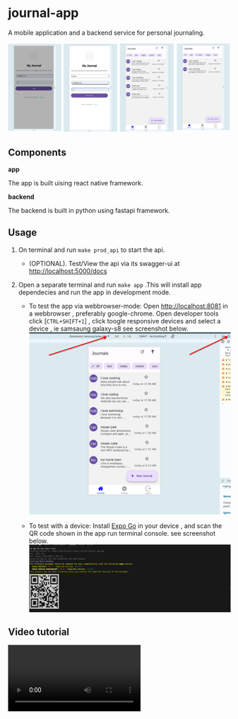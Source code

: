 # journal-app

A mobile application and a backend service for personal journaling.

![all-screens](./.docs/screenshots/screens.png)

## Components

**app**

The app is built uising react native framework.


**backend**

The backend is built in python using fastapi framework.


## Usage

1. On terminal and run `make prod_api` to start the api.
   - (OPTIONAL). Test/View the api via its swagger-ui at [http://localhost:5000/docs](http://localhost:5000/docs)

2. Open a separate terminal  and run `make app` .This will install app dependecies and run the app in development mode.
    - To test the app via webbrowser-mode: Open  [http://localhost:8081]( http://localhost:8081) in a webbrowser , preferably google-chrome. Open developer tools click [`CTRL+SHIFT+1`] , click toogle responsive devices and select a device , ie samsaung galaxy-s8 see screenshot below.
    ![web-mode](./.docs/screenshots/web-mode.png)

    - To test with a device: Install [Expo Go]() in your device , and scan the QR code shown in the app run terminal console. see screenshot below.
    ![expo-mode](./.docs/screenshots/expo-go.png)

## Video tutorial

![video-example](./.docs/video-tut.webm)